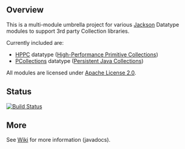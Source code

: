 ## Overview

This is a multi-module umbrella project for various [Jackson](../../../jackson)
Datatype modules to support 3rd party Collection libraries.

Currently included are:

* [HPPC](hppc/) datatype ([High-Performance Primitive Collections](https://labs.carrotsearch.com/hppc.html))
* [PCollections](pcollections/) datatype ([Persistent Java Collections](http://pcollections.org))

All modules are licensed under [Apache License 2.0](http://www.apache.org/licenses/LICENSE-2.0.txt).

## Status

[![Build Status](https://travis-ci.org/FasterXML/jackson-datatype-collections.svg)](https://travis-ci.org/FasterXML/jackson-datatype-collections)

## More

See [Wiki](../../wiki) for more information (javadocs).
